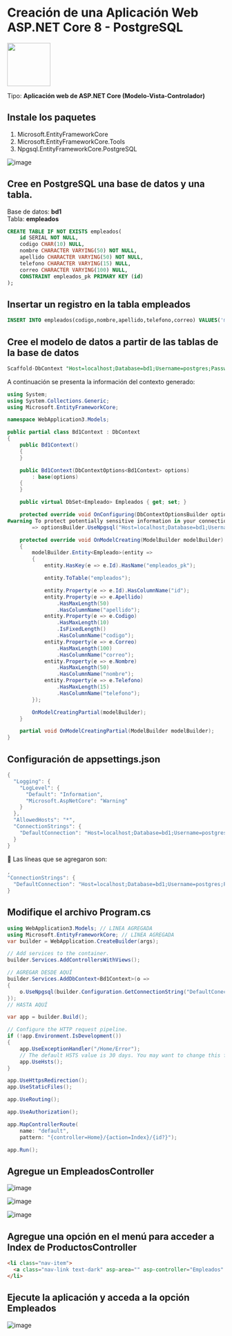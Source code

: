 # Creación de una Aplicación Web ASP.NET Core 8 - PostgreSQL

<img src="https://www.postgresql.org/media/img/about/press/elephant.png" style="width:100px">  

Tipo: **Aplicación web de ASP.NET Core (Modelo-Vista-Controlador)**  

## Instale los paquetes
1. Microsoft.EntityFrameworkCore
2. Microsoft.EntityFrameworkCore.Tools
3. Npgsql.EntityFrameworkCore.PostgreSQL


![image](./img/paquetes_instalados.png)  

## Cree en PostgreSQL una base de datos y una tabla.

Base de datos: **bd1**  
Tabla: **empleados**  


```sql
CREATE TABLE IF NOT EXISTS empleados(
	id SERIAL NOT NULL,
	codigo CHAR(10) NULL,
	nombre CHARACTER VARYING(50) NOT NULL,
	apellido CHARACTER VARYING(50) NOT NULL,
	telefono CHARACTER VARYING(15) NULL,
	correo CHARACTER VARYING(100) NULL,
	CONSTRAINT empleados_pk PRIMARY KEY (id)
);
```

## Insertar un registro en la tabla empleados  

```sql
INSERT INTO empleados(codigo,nombre,apellido,telefono,correo) VALUES('macv','Miguel Ángel','Cortez Vásquez','+503 77229900','mcortez_vasquez@yahoo.com');
```

## Cree el modelo de datos a partir de las tablas de la base de datos

```sql
Scaffold-DbContext "Host=localhost;Database=bd1;Username=postgres;Password=admin" Npgsql.EntityFrameworkCore.PostgreSQL -output Models
```

A continuación se presenta la información del contexto generado:  

```csharp
using System;
using System.Collections.Generic;
using Microsoft.EntityFrameworkCore;

namespace WebApplication3.Models;

public partial class Bd1Context : DbContext
{
    public Bd1Context()
    {
    }

    public Bd1Context(DbContextOptions<Bd1Context> options)
        : base(options)
    {
    }

    public virtual DbSet<Empleado> Empleados { get; set; }

    protected override void OnConfiguring(DbContextOptionsBuilder optionsBuilder)
#warning To protect potentially sensitive information in your connection string, you should move it out of source code. You can avoid scaffolding the connection string by using the Name= syntax to read it from configuration - see https://go.microsoft.com/fwlink/?linkid=2131148. For more guidance on storing connection strings, see https://go.microsoft.com/fwlink/?LinkId=723263.
        => optionsBuilder.UseNpgsql("Host=localhost;Database=bd1;Username=postgres;Password=admin");

    protected override void OnModelCreating(ModelBuilder modelBuilder)
    {
        modelBuilder.Entity<Empleado>(entity =>
        {
            entity.HasKey(e => e.Id).HasName("empleados_pk");

            entity.ToTable("empleados");

            entity.Property(e => e.Id).HasColumnName("id");
            entity.Property(e => e.Apellido)
                .HasMaxLength(50)
                .HasColumnName("apellido");
            entity.Property(e => e.Codigo)
                .HasMaxLength(10)
                .IsFixedLength()
                .HasColumnName("codigo");
            entity.Property(e => e.Correo)
                .HasMaxLength(100)
                .HasColumnName("correo");
            entity.Property(e => e.Nombre)
                .HasMaxLength(50)
                .HasColumnName("nombre");
            entity.Property(e => e.Telefono)
                .HasMaxLength(15)
                .HasColumnName("telefono");
        });

        OnModelCreatingPartial(modelBuilder);
    }

    partial void OnModelCreatingPartial(ModelBuilder modelBuilder);
}
```


## Configuración de appsettings.json

```csharp
{
  "Logging": {
    "LogLevel": {
      "Default": "Information",
      "Microsoft.AspNetCore": "Warning"
    }
  },
  "AllowedHosts": "*",
  "ConnectionStrings": {
    "DefaultConnection": "Host=localhost;Database=bd1;Username=postgres;Password=admin"
  }
}
```

:green_book: Las líneas que se agregaron son:  

```csharp
,
"ConnectionStrings": {
  "DefaultConnection": "Host=localhost;Database=bd1;Username=postgres;Password=admin"
}
```

## Modifique el archivo Program.cs

```csharp
using WebApplication3.Models; // LINEA AGREGADA
using Microsoft.EntityFrameworkCore; // LINEA AGREGADA
var builder = WebApplication.CreateBuilder(args);

// Add services to the container.
builder.Services.AddControllersWithViews();

// AGREGAR DESDE AQUÍ
builder.Services.AddDbContext<Bd1Context>(o =>
{
    o.UseNpgsql(builder.Configuration.GetConnectionString("DefaultConecction"));
});
// HASTA AQUÍ

var app = builder.Build();

// Configure the HTTP request pipeline.
if (!app.Environment.IsDevelopment())
{
    app.UseExceptionHandler("/Home/Error");
    // The default HSTS value is 30 days. You may want to change this for production scenarios, see https://aka.ms/aspnetcore-hsts.
    app.UseHsts();
}

app.UseHttpsRedirection();
app.UseStaticFiles();

app.UseRouting();

app.UseAuthorization();

app.MapControllerRoute(
    name: "default",
    pattern: "{controller=Home}/{action=Index}/{id?}");

app.Run();
```

## Agregue un EmpleadosController

![image](./img/asistente_controlador_1.png)  

![image](./img/asistente_controlador_2.png)  

![image](./img/controlador_y_vistas.png)  

## Agregue una opción en el menú para acceder a Index de ProductosController

```html
<li class="nav-item">
  <a class="nav-link text-dark" asp-area="" asp-controller="Empleados" asp-action="Index">Empleados</a>
</li>
```

## Ejecute la aplicación y acceda a la opción Empleados

![image](./img/index_empleados.png)  

